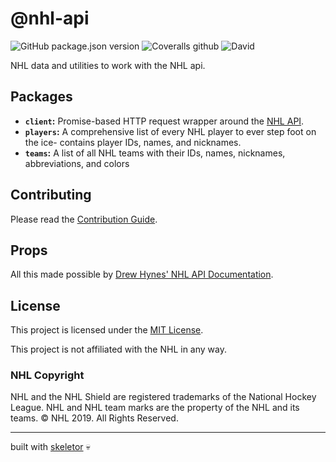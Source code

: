 # @nhl-api

![GitHub package.json version](https://img.shields.io/github/package-json/v/gretzky/nhl-api)
![Coveralls github](https://img.shields.io/coveralls/github/gretzky/nhl-api)
![David](https://img.shields.io/david/dev/gretzky/nhl-api)

NHL data and utilities to work with the NHL api.

## Packages

- **`client`:** Promise-based HTTP request wrapper around the [NHL API](https://statsapi.web.nhl.com).
- **`players`:** A comprehensive list of every NHL player to ever step foot on the ice- contains player IDs, names, and nicknames.
- **`teams`:** A list of all NHL teams with their IDs, names, nicknames, abbreviations, and colors

## Contributing

Please read the [Contribution Guide](https://github.com/gretzky/nhl-api/blob/master/CONTRIBUTING.md).

## Props

All this made possible by [Drew Hynes' NHL API Documentation](https://gitlab.com/dword4/nhlapi).

## License

This project is licensed under the [MIT License](https://github.com/gretzky/nhl-api/blob/master/LICENSE).

This project is not affiliated with the NHL in any way.

### NHL Copyright

NHL and the NHL Shield are registered trademarks of the National Hockey League. NHL and NHL team marks are the property of the NHL and its teams. © NHL 2019. All Rights Reserved.

---
built with [skeletor](https://github.com/gretzky/skeletor) 💀
